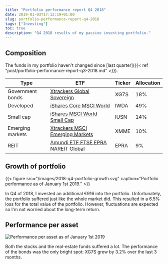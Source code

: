 ```yaml
---
title: "Portfolio performance report Q4 2018"
date: 2019-01-03T17:12:19+01:00
slug: portfolio-performance-report-q4-2018
tags: ["Investing"]
toc: true
description: "Q4 2018 results of my passive investing portfolio."
---
```


## Composition
The funds in my portfolio haven't changed since [last quarter]({{< ref "post/portfolio-performance-report-q3-2018.md" >}}).

Type               | ETF                                                                                                 | Ticker | Allocation
-------------------|-----------------------------------------------------------------------------------------------------|--------|----
Government bonds   | [Xtrackers Global Sovereign](https://www.justetf.com/en/etf-profile.html?isin=%20LU0908508731)      | XG7S   | 18%
Developed          | [iShares Core MSCI World](https://www.justetf.com/en/etf-profile.html?isin=IE00B4L5Y983)            | IWDA   | 49%
Small cap          | [iShares MSCI World Small Cap](https://www.justetf.com/en/etf-profile.html?isin=IE00BF4RFH31)       | IUSN   | 14%
Emerging markets   | [Xtrackers MSCI Emerging Markets](https://www.justetf.com/en/etf-profile.html?isin=IE00BTJRMP35)    | XMME   | 10%
REIT               | [Amundi ETF FTSE EPRA NAREIT Global](https://www.justetf.com/en/etf-profile.html?isin=LU1437018838) | EPRA   | 9%

## Growth of portfolio
{{< figure src="/images/2018-q4-portfolio-growth.svg" caption="Portfolio performance as of January 1st 2019." >}}

In Q4 of 2018, I invested an additional €916 into the portfolio. Unfortunately,
the portfolio suffered just like the whole market did. This resulted in a 6.5%
loss for the total value of the portfolio. However, fluctuations are expected so
I'm not worried about the long-term return.

## Performance per asset
![Performance per asset as of January 1st 2019](/images/2018-q4-performance-per-asset.svg)

Both the stocks and the real-estate funds suffered a lot. The performance of the
bonds was the only bright spot: XG7S grew by 3.2% over the last 3 months.
